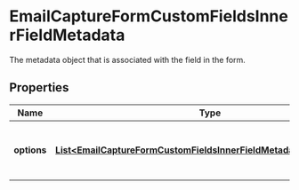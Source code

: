 

# EmailCaptureFormCustomFieldsInnerFieldMetadata

The metadata object that is associated with the field in the form.

## Properties

| Name | Type | Description | Notes |
|------------ | ------------- | ------------- | -------------|
|**options** | [**List&lt;EmailCaptureFormCustomFieldsInnerFieldMetadataOptionsInner&gt;**](EmailCaptureFormCustomFieldsInnerFieldMetadataOptionsInner.md) | An array of options associated with the field. |  |



